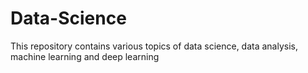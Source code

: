 # Data-Science
This repository contains various topics of data science, data analysis, machine learning and deep learning
